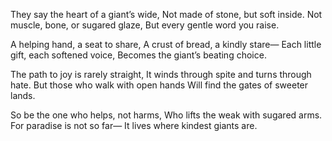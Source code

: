 They say the heart of a giant’s wide,
Not made of stone, but soft inside.
Not muscle, bone, or sugared glaze,
But every gentle word you raise.


A helping hand, a seat to share,
A crust of bread, a kindly stare—
Each little gift, each softened voice,
Becomes the giant’s beating choice.


The path to joy is rarely straight,
It winds through spite and turns through hate.
But those who walk with open hands
Will find the gates of sweeter lands.


So be the one who helps, not harms,
Who lifts the weak with sugared arms.
For paradise is not so far—
It lives where kindest giants are.
